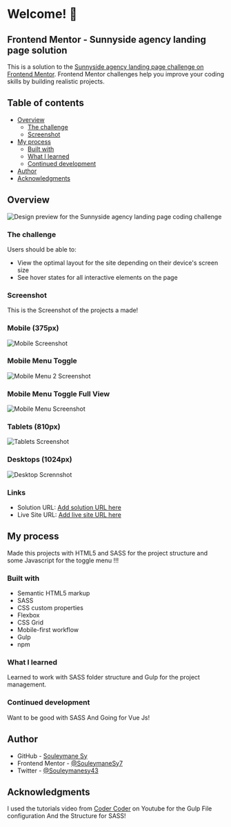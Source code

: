 # Welcome! 👋

## Frontend Mentor - Sunnyside agency landing page solution

This is a solution to the [Sunnyside agency landing page challenge on Frontend Mentor](https://www.frontendmentor.io/challenges/sunnyside-agency-landing-page-7yVs3B6ef). Frontend Mentor challenges help you improve your coding skills by building realistic projects.

## Table of contents

- [Overview](#overview)
  - [The challenge](#the-challenge)
  - [Screenshot](#screenshot)
- [My process](#my-process)
  - [Built with](#built-with)
  - [What I learned](#what-i-learned)
  - [Continued development](#continued-development)
- [Author](#author)
- [Acknowledgments](#acknowledgments)

## Overview

![Design preview for the Sunnyside agency landing page coding challenge](./design/desktop-preview.jpg)

### The challenge

Users should be able to:

- View the optimal layout for the site depending on their device's screen size
- See hover states for all interactive elements on the page

### Screenshot

This is the Screenshot of the projects a made!

### Mobile (375px)

![Mobile Screenshot](./preview/Mobile.png)

### Mobile Menu Toggle

![Mobile Menu 2 Screenshot](./preview/Mobile-menu%202.png)

### Mobile Menu Toggle Full View

![Mobile Menu Screenshot](./preview/Mobile-menu%201.png)

### Tablets (810px)

![Tablets Screenshot](./preview/Tablets.png)

### Desktops (1024px)

![Desktop Scrennshot](./preview/Desktop.png)

### Links

- Solution URL: [Add solution URL here](https://your-solution-url.com)
- Live Site URL: [Add live site URL here](https://your-live-site-url.com)

## My process

Made this projects with HTML5 and SASS for the project structure and some Javascript for the toggle menu !!!

### Built with

- Semantic HTML5 markup
- SASS
- CSS custom properties
- Flexbox
- CSS Grid
- Mobile-first workflow
- Gulp
- npm

### What I learned

Learned to work with SASS folder structure and Gulp for the project management.

### Continued development

Want to be good with SASS And Going for Vue Js!

## Author

- GitHub - [Souleymane Sy](https://github.com/SouleymaneSy7)
- Frontend Mentor - [@SouleymaneSy7](https://www.frontendmentor.io/profile/SouleymaneSy7)
- Twitter - [@Souleymanesy43](https://twitter.com/Souleymanesy43)

## Acknowledgments

I used the tutorials video from [Coder Coder](https://www.youtube.com/@TheCoderCoder/)  on Youtube for the Gulp File configuration And the Structure for SASS!
